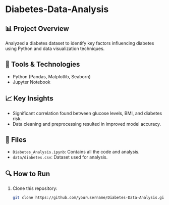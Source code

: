 # Diabetes-Data-Analysis

## 📊 Project Overview
Analyzed a diabetes dataset to identify key factors influencing diabetes using Python and data visualization techniques.

## 🚀 Tools & Technologies
- Python (Pandas, Matplotlib, Seaborn)
- Jupyter Notebook

## 📈 Key Insights
- Significant correlation found between glucose levels, BMI, and diabetes risk.
- Data cleaning and preprocessing resulted in improved model accuracy.

## 📁 Files
- `Diabetes_Analysis.ipynb`: Contains all the code and analysis.
- `data/diabetes.csv`: Dataset used for analysis.

## 🔍 How to Run
1. Clone this repository:  
   ```bash
   git clone https://github.com/yourusername/Diabetes-Data-Analysis.git
